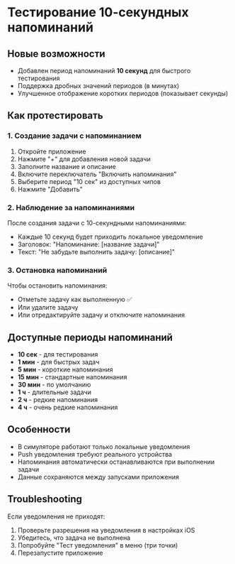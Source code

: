# Тестирование 10-секундных напоминаний

## Новые возможности
- Добавлен период напоминаний **10 секунд** для быстрого тестирования
- Поддержка дробных значений периодов (в минутах)
- Улучшенное отображение коротких периодов (показывает секунды)

## Как протестировать

### 1. Создание задачи с напоминанием
1. Откройте приложение
2. Нажмите "+" для добавления новой задачи
3. Заполните название и описание
4. Включите переключатель "Включить напоминания"
5. Выберите период "10 сек" из доступных чипов
6. Нажмите "Добавить"

### 2. Наблюдение за напоминаниями
После создания задачи с 10-секундными напоминаниями:
- Каждые 10 секунд будет приходить локальное уведомление
- Заголовок: "Напоминание: [название задачи]"
- Текст: "Не забудьте выполнить задачу: [описание]"

### 3. Остановка напоминаний
Чтобы остановить напоминания:
- Отметьте задачу как выполненную ✅
- Или удалите задачу
- Или отредактируйте задачу и отключите напоминания

## Доступные периоды напоминаний
- **10 сек** - для тестирования
- **1 мин** - для быстрых задач
- **5 мин** - короткие напоминания
- **15 мин** - стандартные напоминания
- **30 мин** - по умолчанию
- **1 ч** - длительные задачи
- **2 ч** - редкие напоминания
- **4 ч** - очень редкие напоминания

## Особенности
- В симуляторе работают только локальные уведомления
- Push уведомления требуют реального устройства
- Напоминания автоматически останавливаются при выполнении задачи
- Данные сохраняются между запусками приложения

## Troubleshooting
Если уведомления не приходят:
1. Проверьте разрешения на уведомления в настройках iOS
2. Убедитесь, что задача не выполнена
3. Попробуйте "Тест уведомления" в меню (три точки)
4. Перезапустите приложение
